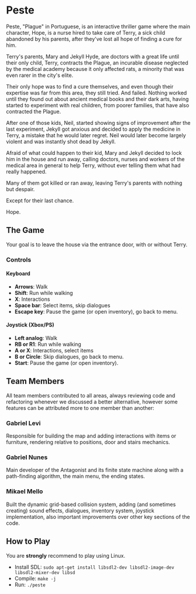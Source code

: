 # Peste

Peste, "Plague" in Portuguese, is an interactive thriller game where the main character, Hope, is a nurse hired to take care of Terry, a sick child abandoned by his parents, after they've lost all hope of finding a cure for him.

Terry's parents, Mary and Jekyll Hyde, are doctors with a great life until their only child, Terry, contracts the Plague, an incurable disease neglected by the medical academy because it only affected rats, a minority that was even rarer in the city's elite.

Their only hope was to find a cure themselves, and even though their expertise was far from this area, they still tried. And failed. Nothing worked until they found out about ancient medical books and their dark arts, having started to experiment with real children, from poorer families, that have also contracted the Plague.

After one of those kids, Neil, started showing signs of improvement after the last experiment, Jekyll got anxious and decided to apply the medicine in Terry, a mistake that he would later regret. Neil would later become largely violent and was instantly shot dead by Jekyll.

Afraid of what could happen to their kid, Mary and Jekyll decided to lock him in the house and run away, calling doctors, nurses and workers of the medical area in general to help Terry, without ever telling them what had really happened.

Many of them got killed or ran away, leaving Terry's parents with nothing but despair.

Except for their last chance.

Hope.

## The Game

Your goal is to leave the house via the entrance door, with or without Terry.

### Controls

#### Keyboard

- **Arrows**: Walk
- **Shift**: Run while walking
- **X**: Interactions
- **Space bar**: Select items, skip dialogues
- **Escape key**: Pause the game (or open inventory), go back to menu.

#### Joystick (Xbox/PS)

- **Left analog**: Walk
- **RB or R1**: Run while walking
- **A or X**: Interactions, select items
- **B or Circle**: Skip dialogues, go back to menu.
- **Start**: Pause the game (or open inventory).

## Team Members

All team members contributed to all areas, always reviewing code and refactoring whenever we discussed a better alternative, however some features can be attributed more to one member than another:

### Gabriel Levi

Responsible for building the map and adding interactions with items or furniture, rendering relative to positions, door and stairs mechanics.

### Gabriel Nunes

Main developer of the Antagonist and its finite state machine along with a path-finding algorithm, the main menu, the ending states.

### Mikael Mello

Built the dynamic grid-based collision system, adding (and sometimes creating) sound effects, dialogues, inventory system, joystick implementation, also important improvements over other key sections of the code.

## How to Play

You are **strongly** recommend to play using Linux.

- Install SDL: `sudo apt‐get install libsdl2‐dev libsdl2‐image‐dev libsdl2‐mixer‐dev libsd`
- Compile: `make -j`
- Run: `./peste`
